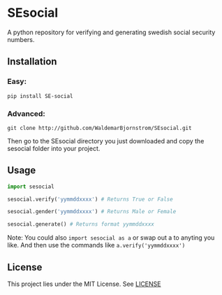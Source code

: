 # SEsocial

A python repository for verifying and generating swedish social security numbers.

## Installation

### Easy:

`pip install SE-social`

### Advanced:

`git clone http://github.com/WaldemarBjornstrom/SEsocial.git`

Then go to the SEsocial directory you just downloaded and copy the sesocial folder into your project.

## Usage

```python
import sesocial

sesocial.verify('yymmddxxxx') # Returns True or False

sesocial.gender('yymmddxxxx') # Returns Male or Female

sesocial.generate() # Returns format yymmddxxxx
```

Note: You could also  `import sesocial as a` or swap out a to anyting you like.
And then use the commands like `a.verify('yymmddxxxx')`

## License

This project lies under the MIT License. See [LICENSE](LICENSE "LICENSE")
